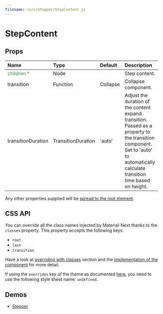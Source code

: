 ```yaml
---
filename: /src/Stepper/StepContent.js
---
```


<!--- This documentation is automatically generated, do not try to edit it. -->

# StepContent



## Props

| Name | Type | Default | Description |
|:-----|:-----|:--------|:------------|
| <span style="color: #31a148">children *</span> | Node |  | Step content. |
| transition | Function | Collapse | Collapse component. |
| transitionDuration | TransitionDuration | 'auto' | Adjust the duration of the content expand transition. Passed as a property to the transition component.<br>Set to 'auto' to automatically calculate transition time based on height. |

Any other properties supplied will be [spread to the root element](/guides/api#spread).

## CSS API

You can override all the class names injected by Material-Next thanks to the `classes` property.
This property accepts the following keys:
- `root`
- `last`
- `transition`

Have a look at [overriding with classes](/customization/overrides#overriding-with-classes) section
and the [implementation of the component](https://github.com/@material-next/core/@material-next/core/tree/v1-beta/src/Stepper/StepContent.js)
for more detail.

If using the `overrides` key of the theme as documented
[here](/customization/themes#customizing-all-instances-of-a-component-type),
you need to use the following style sheet name: `undefined`.

## Demos

- [Stepper](/demos/stepper)

